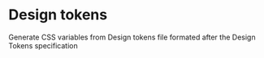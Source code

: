 # Design tokens
Generate CSS variables from Design tokens file formated after the Design Tokens specification
